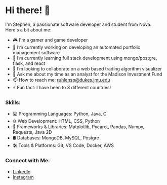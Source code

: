 # Hi there! 👋

I'm Stephen, a passionate software developer and student from Nova. Here's a bit about me:

- 🎮 I'm a gamer and game developer 
- 🔭 I’m currently working on developing an automated portfolio management software
- 🌱 I’m currently learning full stack development using mongo/postgre, flask, and react
- 👯 I’m looking to collaborate on a web based trading algorithm visualizer
- 💬 Ask me about my time as an analyst for the Madison Investment Fund
- 📫 How to reach me: ruhlensp@dukes.jmu.edu
- ⚡ Fun fact: I have been to 8 different countries!

### Skills:

- 💻 Programming Languages: Python, Java, C
- 🌐 Web Development: HTML, CSS, Python
- 🚀 Frameworks & Libraries: Matplotlib, Pycaret, Pandas, Numpy, Requests, Java 2D
- 🛢️ Databases: MongoDB, MySQL, Postgre
- 🛠️ Tools & Platforms: Git, VS Code, Docker, AWS



### Connect with Me:

- [LinkedIn](https://www.linkedin.com/in/stephen-ruhlen-a27768221/)
- [Instagram](https://www.instagram.com/stephen.ruhlen/)
